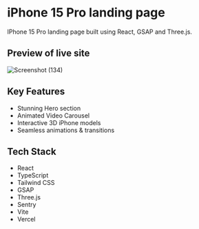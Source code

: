 # iPhone 15 Pro landing page

IPhone 15 Pro landing page built using React, GSAP and Three.js.

## Preview of live site
![Screenshot (134)](https://github.com/sougata-github/iPhone-15-pro-landing-page/assets/102734212/f81bb447-6a53-4f6c-a47e-9e4c7c5f13fd)

## Key Features

- Stunning Hero section
- Animated Video Carousel
- Interactive 3D iPhone models
- Seamless animations & transitions

## Tech Stack

- React
- TypeScript
- Tailwind CSS
- GSAP
- Three.js
- Sentry
- Vite
- Vercel
